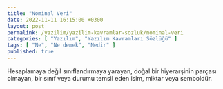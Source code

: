 ```yaml
---
title: "Nominal Veri"
date: 2022-11-11 16:15:00 +0300
layout: post
permalink: /yazilim/yazilim-kavramlar-sozluk/nominal-veri
categories: [ "Yazılım", "Yazılım Kavramları Sözlüğü" ]
tags: [ "Ne", "Ne demek", "Nedir" ]
published: true
---
```


Hesaplamaya değil sınıflandırmaya yarayan, doğal bir hiyerarşinin parçası olmayan, bir sınıf veya durumu temsil eden isim, miktar veya semboldür.
